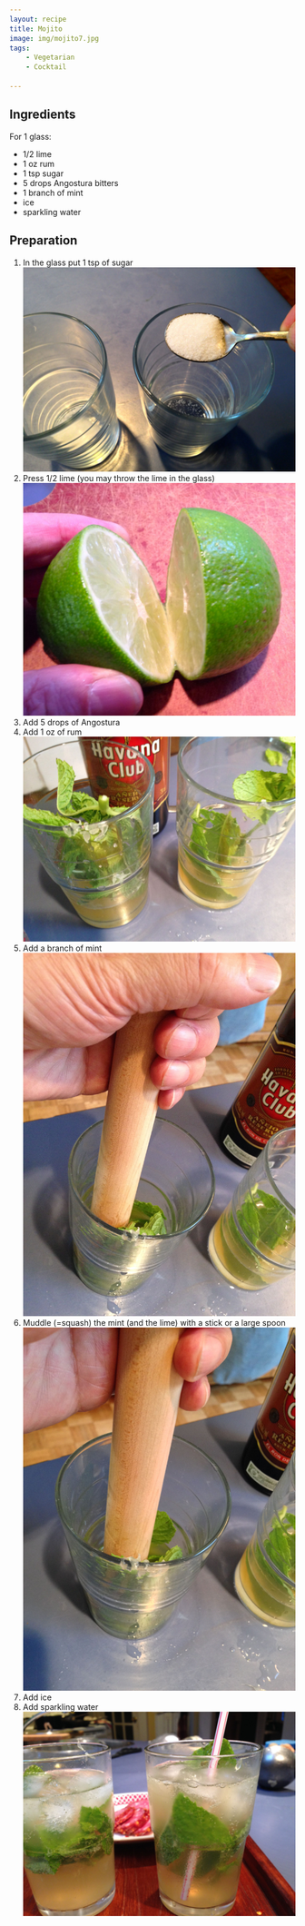 ```yaml
---
layout: recipe
title: Mojito
image: img/mojito7.jpg  
tags:
    - Vegetarian
    - Cocktail
    
---
```

## Ingredients
For 1 glass:  
* 1/2 lime  
* 1 oz rum  
* 1 tsp sugar  
* 5 drops Angostura bitters  
* 1 branch of mint  
* ice  
* sparkling water  

## Preparation
1. In the glass put 1 tsp of sugar   
![image](img/mojito1.jpg) 
2. Press 1/2 lime (you may throw the lime in the glass) 
![image](img/mojito2.jpg) 
3. Add 5 drops of Angostura   
4. Add 1 oz of rum   
![image](img/mojito3.jpg)
5. Add a branch of mint  
![image](img/mojito4.jpg) 
6. Muddle (=squash) the mint (and the lime) with a stick or a large spoon 
![image](img/mojito5.jpg)   
7. Add ice
8. Add sparkling water    
![image](img/mojito6.jpg)    
